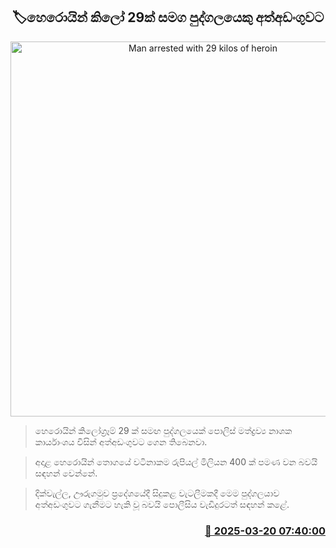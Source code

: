 <p align='center'><b><h2 align='center' title='Man arrested with 29 kilos of heroin'>🏷හෙරොයින් කිලෝ 29ක් සමග පුද්ගලයෙකු අත්අඩංගුවට</h2></b></p>
<p align='center'><img src='https://helakuru.sgp1.cdn.digitaloceanspaces.com/esana/images/lib/arrested-2[1].jpg' width='600' alt='Man arrested with 29 kilos of heroin'></p>

> හෙරොයින් කිලෝග්‍රෑම් 29 ක් සමඟ පුද්ගලයෙක් පොලිස් මත්ද්‍රව්‍ය නාශක කාර්යාංශය විසින් අත්අඩංගුවට ගෙන තිබෙනවා.

> අදාළ හෙරොයින් තොගයේ වටිනාකම රුපියල් මිලියන 400 ක් පමණ වන බවයි සඳහන් වෙන්නේ.

> දික්වැල්ල, ඌරුගමුව ප්‍රදේශයේදී සිදුකළ වැටලීමකදී මෙම පුද්ගලයාව අත්අඩංගුවට ගැනීමට හැකි වූ බවයි පොලීසිය වැඩිදුරටත් සඳහන් කළේ.



<h3 align='right'><a href='https://www.helakuru.lk/esana/p/108477/'>📅 2025-03-20 07:40:00</a></h3>
